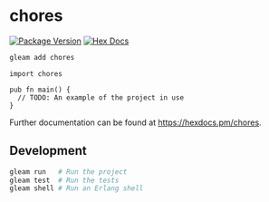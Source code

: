 # chores

[![Package Version](https://img.shields.io/hexpm/v/chores)](https://hex.pm/packages/chores)
[![Hex Docs](https://img.shields.io/badge/hex-docs-ffaff3)](https://hexdocs.pm/chores/)

```sh
gleam add chores
```
```gleam
import chores

pub fn main() {
  // TODO: An example of the project in use
}
```

Further documentation can be found at <https://hexdocs.pm/chores>.

## Development

```sh
gleam run   # Run the project
gleam test  # Run the tests
gleam shell # Run an Erlang shell
```

